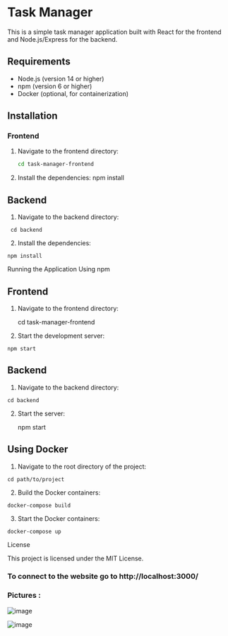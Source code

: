 # Task Manager

This is a simple task manager application built with React for the frontend and Node.js/Express for the backend.

## Requirements

- Node.js (version 14 or higher)
- npm (version 6 or higher)
- Docker (optional, for containerization)

## Installation

### Frontend

1. Navigate to the frontend directory:
   ```bash
   cd task-manager-frontend

2.   Install the dependencies:
    npm install

## Backend

 1.   Navigate to the backend directory:

     cd backend

 2.   Install the dependencies:

    npm install

Running the Application
Using npm
## Frontend

1. Navigate to the frontend directory:
   
    cd task-manager-frontend
    

 3.   Start the development server:

    npm start

## Backend

 1.   Navigate to the backend directory:

    cd backend

2.  Start the server:

    npm start

## Using Docker

 1.   Navigate to the root directory of the project:

    cd path/to/project

 2.   Build the Docker containers:

    docker-compose build

 3.   Start the Docker containers:

    docker-compose up

License

This project is licensed under the MIT License.


### To connect to the website go to http://localhost:3000/

### Pictures :


![image](https://github.com/user-attachments/assets/267d7efe-336c-4055-b6e4-33704eb85ce4)

![image](https://github.com/user-attachments/assets/01ff15f7-7392-4736-ad82-9cf4dad5fbb7)

